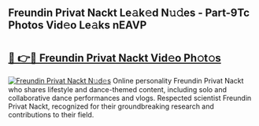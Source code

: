 ## Freundin Privat Nackt Le𝚊k𝚎d N𝚞𝚍es - Part-9Tc Photos Vid𝚎o Le𝚊ks nEAVP

# <h2><a href="http://fb7dx7w.evod.top/?m=Freundin+Privat+Nackt">🔗 👉🔴 Freundin Privat Nackt Vid𝚎o Ph𝚘t𝚘s</a></h2>

[![Freundin Privat Nackt N𝚞d𝚎s](https://i.imgur.com/8V9OHl7.gif)](http://fb7dx7w.evod.top/?m=Freundin+Privat+Nackt)
Online personality Freundin Privat Nackt who shares lifestyle and dance-themed content, including solo and collaborative dance performances and vlogs. Respected scientist Freundin Privat Nackt, recognized for their groundbreaking research and contributions to their field. 
